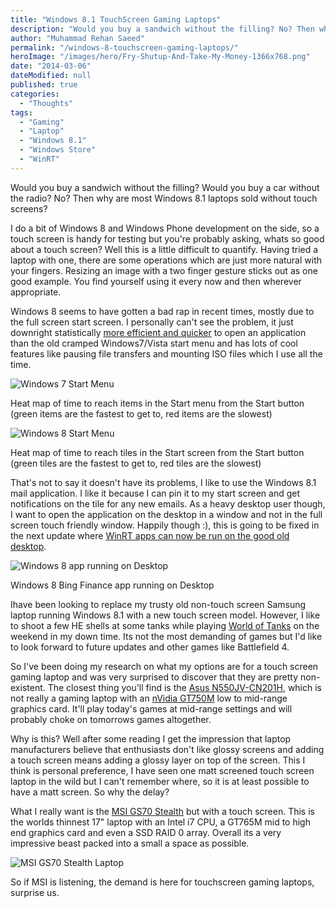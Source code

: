 ```yaml
---
title: "Windows 8.1 TouchScreen Gaming Laptops"
description: "Would you buy a sandwich without the filling? No? Then why are most Windows 8.1 laptops sold without touchscreens? We need a touchscreen gaming laptop."
author: "Muhammad Rehan Saeed"
permalink: "/windows-8-touchscreen-gaming-laptops/"
heroImage: "/images/hero/Fry-Shutup-And-Take-My-Money-1366x768.png"
date: "2014-03-06"
dateModified: null
published: true
categories:
  - "Thoughts"
tags:
  - "Gaming"
  - "Laptop"
  - "Windows 8.1"
  - "Windows Store"
  - "WinRT"
---
```


Would you buy a sandwich without the filling? Would you buy a car without the radio? No? Then why are most Windows 8.1 laptops sold without touch screens?

I do a bit of Windows 8 and Windows Phone development on the side, so a touch screen is handy for testing but you're probably asking, whats so good about a touch screen? Well this is a little difficult to quantify. Having tried a laptop with one, there are some operations which are just more natural with your fingers. Resizing an image with a two finger gesture sticks out as one good example. You find yourself using it every now and then wherever appropriate.

Windows 8 seems to have gotten a bad rap in recent times, mostly due to the full screen start screen. I personally can't see the problem, it just downright statistically [more efficient and quicker](http://blogs.msdn.com/b/b8/archive/2011/10/11/reflecting-on-your-comments-on-the-start-screen.aspx) to open an application than the old cramped Windows7/Vista start menu and has lots of cool features like pausing file transfers and mounting ISO files which I use all the time.

![Windows 7 Start Menu](./images/Windows-7-Start-Menu.png)

Heat map of time to reach items in the Start menu from the Start button  
(green items are the fastest to get to, red items are the slowest)

![Windows 8 Start Menu](./images/Windows-8-Start-Menu.png)

Heat map of time to reach tiles in the Start screen from the Start button  
(green tiles are the fastest to get to, red tiles are the slowest)

That's not to say it doesn't have its problems, I like to use the Windows 8.1 mail application. I like it because I can pin it to my start screen and get notifications on the tile for any new emails. As a heavy desktop user though, I want to open the application on the desktop in a window and not in the full screen touch friendly window. Happily though :), this is going to be fixed in the next update where [WinRT apps can now be run on the good old desktop](http://www.wpcentral.com/more-windows-81-update-leaks-appear-apps-desktop).

![Windows 8 app running on Desktop](./images/Windows-8-app-on-Desktop.jpg)

Windows 8 Bing Finance app running on Desktop

Ihave been looking to replace my trusty old non-touch screen Samsung laptop running Windows 8.1 with a new touch screen model. However, I like to shoot a few HE shells at some tanks while playing [World of Tanks](http://worldoftanks.com/) on the weekend in my down time. Its not the most demanding of games but I'd like to look forward to future updates and other games like Battlefield 4.

So I've been doing my research on what my options are for a touch screen gaming laptop and was very surprised to discover that they are pretty non-existent. The closest thing you'll find is the [Asus N550JV-CN201H](http://www.notebookcheck.net/Review-Asus-N550JV-CN201H-Notebook.98311.0.html), which is not really a gaming laptop with an [nVidia GT750M](http://www.notebookcheck.net/NVIDIA-GeForce-GT-750M.90245.0.html) low to mid-range graphics card. It'll play today's games at mid-range settings and will probably choke on tomorrows games altogether.

Why is this? Well after some reading I get the impression that laptop manufacturers believe that enthusiasts don't like glossy screens and adding a touch screen means adding a glossy layer on top of the screen. This I think is personal preference, I have seen one matt screened touch screen laptop in the wild but I can't remember where, so it is at least possible to have a matt screen. So why the delay?

What I really want is the [MSI GS70 Stealth](http://www.notebookcheck.net/Review-MSI-GS70-65M21621-Notebook.102287.0.html) but with a touch screen. This is the worlds thinnest 17" laptop with an Intel i7 CPU, a GT765M mid to high end graphics card and even a SSD RAID 0 array. Overall its a very impressive beast packed into a small a space as possible.

![MSI GS70 Stealth Laptop](./images/MSI-GS70-Stealth-Laptop.png)

So if MSI is listening, the demand is here for touchscreen gaming laptops, surprise us.
